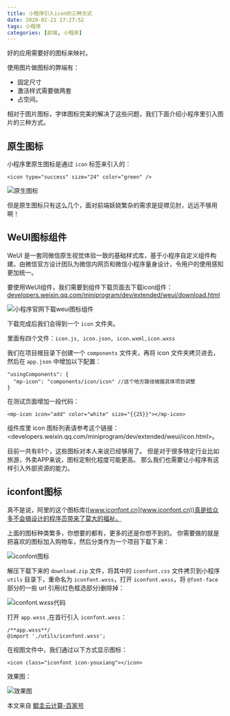 ```yaml
---
title: 小程序引入icon的三种方式
date: 2020-02-21 17:27:52
tags: 小程序
categories: [前端, 小程序]
---
```

好的应用需要好的图标来映衬。

使用图片做图标的弊端有：
+ 固定尺寸
+ 激活样式需要做两套
+ 占空间。

相对于图片图标，字体图标完美的解决了这些问题，我们下面介绍小程序里引入图片的三种方式。


## 原生图标
小程序里原生图标是通过 `icon` 标签来引入的：

```
<icon type="success" size="24" color="green" />
```

![原生图标](http://blogpic.at15cm.com/miniprogram-icon-1.jpeg)

但是原生图标只有这么几个，面对前端妖娆繁杂的需求是捉襟见肘，远远不够用啊！

## WeUI图标组件
WeUI 是一套同微信原生视觉体验一致的基础样式库，基于小程序自定义组件构建。由微信官方设计团队为微信内网页和微信小程序量身设计，令用户的使用感知更加统一。

要使用WeUI组件，我们需要到组件下载页面去下载icon组件：[developers.weixin.qq.com/miniprogram/dev/extended/weui/download.html](developers.weixin.qq.com/miniprogram/dev/extended/weui/download.html)

![小程序官网下载weui图标组件](http://blogpic.at15cm.com/miniprogram-icon-2.jpeg)

下载完成后我们会得到一个 `icon` 文件夹。

里面有四个文件：`icon.js, icon.json, icon.wxml,icon.wxss`

我们在项目根目录下创建一个 `components` 文件夹，再将 icon 文件夹拷贝进去，然后在 `app.json` 中增加以下配置：

```
"usingComponents": {
  "mp-icon": "components/icon/icon" //这个地方路径根据具体项目调整
}
```

在测试页面增加一段代码：

```
<mp-icon icon="add" color="white" size="{{25}}"></mp-icon>
```

组件库里 icon 图标列表请参考这个链接：<developers.weixin.qq.com/miniprogram/dev/extended/weui/icon.html>。

目前一共有81个，这些图标对本人来说已经够用了。
但是对于很多特定行业比如旅游，外卖APP来说，图标定制化程度可能更高。
那么我们也需要让小程序有这样引入外部资源的能力。

## iconfont图标
真不是说，阿里的这个图标库([www.iconfont.cn](www.iconfont.cn))真是给众多不会搞设计的程序员带来了莫大的福祉。

上面的图标种类繁多，你想要的都有，更多的还是你想不到的。
你需要做的就是把喜欢的图标加入购物车，然后分类作为一个项目下载下来：

![iconfont图标](http://blogpic.at15cm.com/miniprogram-icon-3.jpeg)

解压下载下来的 `download.zip` 文件，将其中的 `iconfont.css` 文件拷贝到小程序 `utils` 目录下，重命名为 `iconfont.wxss`，打开 `iconfont.wxss`，将 `@font-face` 部分的一些 url 引用(红色框选部分)删除掉：

![iconfont.wxss代码](http://blogpic.at15cm.com/miniprogram-icon-4.jpeg)

打开 `app.wxss` ,在首行引入 `iconfont.wxss`：

```
/**app.wxss**/
@import './utils/iconfont.wxss';
```

在视图文件中，我们通过以下方式显示图标：

```
<icon class="iconfont icon-youxiang"></icon>
```

效果图：

![效果图](http://blogpic.at15cm.com/miniprogram-icon-5.jpeg)


本文来自 [鲲圭云计算-百家号](https://baijiahao.baidu.com/s?id=1651775595545295274&wfr=spider&for=pc)